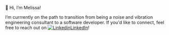 👋 Hi, I’m Melissa! 

 I’m currrently on the path to transition from being a noise and vibration engineering consultant to a software developer. If you'd like to connect, feel free to reach out on [![Linkedin](https://i.stack.imgur.com/gVE0j.png)LinkedIn](https://www.linkedin.com/in/melissa-wong-a3786a65/)!



<!---
mel-wong/mel-wong is a ✨ special ✨ repository because its `README.md` (this file) appears on your GitHub profile.
You can click the Preview link to take a look at your changes.
--->
